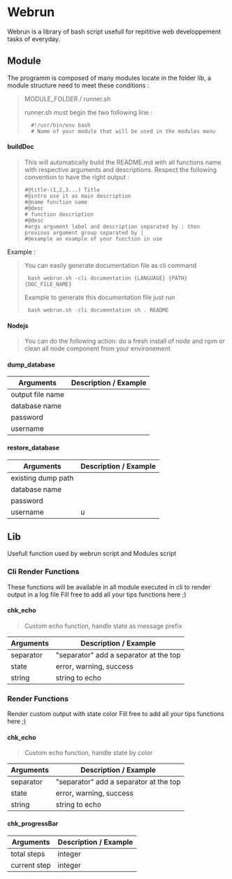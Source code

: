 # Webrun #
Webrun is a library of bash script usefull for repititive web developpement tasks of everyday.

## Module ##
The programm is composed of many modules locate in the folder lib,
a module structure need to meet these conditions :
>  MODULE_FOLDER / runner.sh
> 
>  runner.sh must begin the two following line :
> 
> 		#!/usr/bin/env bash
> 		# Name of your module that will be used in the modules menu
> 


#### buildDoc ####
>  This will automatically build the README.md with all functions name with respective arguments and descriptions.
>  Respect the following convention to have the right output :
> 
>     #@title-(1,2,3...) Title
>     #@intro use it as main description
>     #@name function name
>     #@desc
>     # function description
>     #@desc
>     #args argument label and description separated by : then previous argument group separated by |
>     #@example an example of your function in use

Example : 
>  You can easily generate documentation file as cli command
> 
>      bash webrun.sh -cli documentation {LANGUAGE} {PATH} {DOC_FILE_NAME}
> 
>  Example to generate this documentation file just run
> 
>      bash webrun.sh -cli documentation sh . README
> 


#### Nodejs ####
>  You can do the following action:
>  do a fresh install of node and npm
>  or clean all node component from your environement


#### dump_database ####
| Arguments | Description / Example |
| --------- | --------------------- |
| output file name 
| database name | 
| password | 
| username | 

#### restore_database ####
| Arguments | Description / Example |
| --------- | --------------------- |
| existing dump path  | 
| database name  | | 
| password  | | 
| username  | u | 





## Lib ##
Usefull function used by webrun script and Modules script


### Cli Render Functions ###
These functions will be available in all module executed in cli to render output in a log file
Fill free to add all your tips functions here ;)
#### chk_echo ####
>  Custom echo function, handle state as message prefix

| Arguments | Description / Example |
| --------- | --------------------- |
| separator  | "separator" add a separator at the top 
| state  | error, warning, success | 
| string  | string to echo | 

### Render Functions ###
Render custom output with state color
Fill free to add all your tips functions here ;)
#### chk_echo ####
>  Custom echo function, handle state by color

| Arguments | Description / Example |
| --------- | --------------------- |
| separator  | "separator" add a separator at the top 
| state  | error, warning, success | 
| string  | string to echo | 
#### chk_progressBar ####
| Arguments | Description / Example |
| --------- | --------------------- |
| total steps  | integer 
| current step  | integer | 

